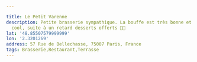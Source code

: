 ```yaml
---

title: Le Petit Varenne
description: Petite brasserie sympathique. La bouffe est très bonne et service très
  cool, suite à un retard desserts offerts 👌🏻
lat: '48.85507579999999'
lon: '2.3201269'
address: 57 Rue de Bellechasse, 75007 Paris, France
tags: Brasserie,Restaurant,Terrasse
---
```

